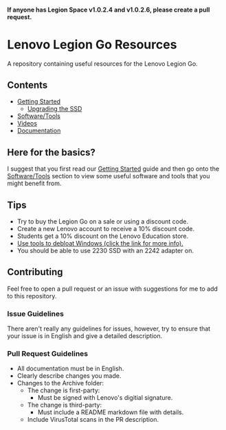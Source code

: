 #### If anyone has Legion Space v1.0.2.4 and v1.0.2.6, please create a pull request.

# Lenovo Legion Go Resources

A repository containing useful resources for the Lenovo Legion Go.

## Contents

- [Getting Started](GETTING-STARTED.md)
  - [Upgrading the SSD](GUIDES/UPGRADING-THE-SSD.md)
- [Software/Tools](SOFTWARE.md)
- [Videos](VIDEOS.md)
- [Documentation](DOCUMENTATION.md)

## Here for the basics?

I suggest that you first read our [Getting Started](GETTING-STARTED.md) guide and then go onto the [Software/Tools](SOFTWARE.md) section to view some useful software and tools that you might benefit from.

## Tips

- Try to buy the Legion Go on a sale or using a discount code.
- Create a new Lenovo account to receive a 10% discount code.
- Students get a 10% discount on the Lenovo Education store.
- [Use tools to debloat Windows (click the link for more info).](GETTING-STARTED.md#tweaks-and-setting-update-frequency)
- You should be able to use 2230 SSD with an 2242 adapter on.

## Contributing

Feel free to open a pull request or an issue with suggestions for me to add to this repository.

### Issue Guidelines

There aren't really any guidelines for issues, however, try to ensure that your issue is in English and give a detailed description.

### Pull Request Guidelines

- All documentation must be in English.
- Clearly describe changes you made.
- Changes to the Archive folder:
  - The change is first-party:
    - Must be signed with Lenovo's digitial signature.
  - The change is third-party:
    - Must include a README markdown file with details.
  - Include VirusTotal scans in the PR description.

